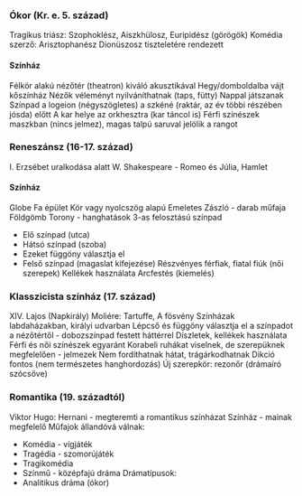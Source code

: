### Ókor (Kr. e. 5. század)
Tragikus triász: Szophoklész, Aiszkhülosz, Euripidész (görögök)
Komédia szerző: Arisztophanész
Dionüszosz tiszteletére rendezett
#### Színház
Félkör alakú nézőtér (theatron) kiváló akusztikával
Hegy/domboldalba vájt kőszínház
Nézők véleményt nyilváníthatnak (taps, fütty)
Nappal játszanak
Színpad a logeion (négyszögletes) a szkéné (raktár, az év többi részében jósda) előtt
A kar helye az orkhesztra (kar táncol is)
Férfi színészek maszkban (nincs jelmez), magas talpú saruval jelölik a rangot
### Reneszánsz (16-17. század)
I. Erzsébet uralkodása alatt
W. Shakespeare - Romeo és Júlia, Hamlet
#### Színház
Globe
Fa épület
Kör vagy nyolcszög alapú
Emeletes
Zászló - darab műfaja
Földgömb
Torony - hanghatások
3-as felosztású színpad
- Elő színpad (utca)
- Hátsó színpad (szoba)
- Ezeket függöny választja el
- Felső színpad (magaslat kifejezése)
Részvényes férfiak, fiatal fiúk (női szerepek)
Kellékek használata
Arcfestés (kiemelés)
### Klasszicista színház (17. század)
XIV. Lajos (Napkirály)
Moliére: Tartuffe, A fösvény
Színházak labdaházakban, királyi udvarban
Lépcső és függöny választja el a színpadot a nézőtértől - dobozszínpad festett háttérrel
Díszletek, kellékek használata
Férfi és női színészek egyaránt
Korabeli ruhákat viselnek, de szerepüknek megfelelően - jelmezek
Nem fordíthatnak hátat, trágárkodhatnak
Dikció fontos (nem természetes hanghordozás)
Új szerepkör: rezonőr (drámaíró szócsöve)
### Romantika (19. századtól)
Viktor Hugo: Hernani - megteremti a romantikus színházat
Színház - mainak megfelelő
Műfajok állandóvá válnak:
- Komédia - vígjáték
- Tragédia - szomorújáték
- Tragikomédia
- Színmű - középfajú dráma
Drámatípusok:
- Analitikus dráma (ókor)